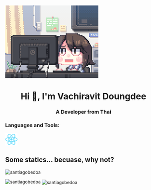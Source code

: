 ![plot](./images/header.gif)

<h1 align="center">Hi 👋, I'm Vachiravit Doungdee</h1>
<h3 align="center"><b>A Developer from Thai</b></h3>
<h3 align="left">Languages and Tools:</h3>
<p align="left"> 
	<img src="https://github.com/devicons/devicon/blob/master/icons/react/react-original.svg" alt="react" width="40" height="40"/>
</p>
<p></p>
<h2 align="left">Some statics... becuase, why not?</h2>

<p><img align="center" src="https://github-readme-streak-stats.herokuapp.com/?user=santiagobedoa&&theme=tokyonight" alt="santiagobedoa" /></p>

<p><img align="left" src="https://github-readme-stats.vercel.app/api/top-langs?username=santiagobedoa&show_icons=true&locale=en&layout=compact&theme=tokyonight" alt="santiagobedoa" /></p>

<p>&nbsp;<img align="center" src="https://github-readme-stats.vercel.app/api?username=santiagobedoa&show_icons=true&locale=en&theme=tokyonight" alt="santiagobedoa" /></p>

